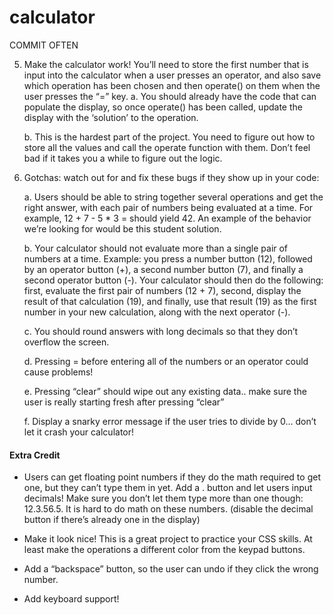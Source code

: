 # calculator

COMMIT OFTEN

<!-- 1. Your calculator is going to contain functions for all of the basic math operators you typically find on simple calculators, so start by creating functions for the following items and testing them in your browser’s console.
    a. add
    b. subtract
    c. multiply
    d. divide
2. Create a new function operate that takes an operator and 2 numbers and then calls one of the above functions on the numbers.

3. Create a basic HTML calculator with buttons for each digit, each of the above functions and an “Equals” key.
    a. Do not worry about wiring up the JS just yet.
    
    b. There should also be a display for the calculator, go ahead and fill it with some dummy numbers so you can get it looking right.
    
    c. Add a “clear” button.
 -->
<!-- 4. Create the functions that populate the display when you click the number buttons… you should be storing the ‘display value’ in a variable somewhere for use in the next step. -->

5. Make the calculator work! You’ll need to store the first number that is input into the calculator when a user presses an operator, and also save which operation has been chosen and then operate() on them when the user presses the “=” key.
    a. You should already have the code that can populate the display, so once operate() has been called, update the display with the ‘solution’ to the operation.

    b. This is the hardest part of the project. You need to figure out how to store all the values and call the operate function with them. Don’t feel bad if it takes you a while to figure out the logic.

6. Gotchas: watch out for and fix these bugs if they show up in your code:

    a. Users should be able to string together several operations and get the right answer, with each pair of numbers being evaluated at a time. For example, 12 + 7 - 5 * 3 = should yield 42. An example of the behavior we’re looking for would be this student solution.

    b. Your calculator should not evaluate more than a single pair of numbers at a time. Example: you press a number button (12), followed by an operator button (+), a second number button (7), and finally a second operator button (-). Your calculator should then do the following: first, evaluate the first pair of numbers (12 + 7), second, display the result of that calculation (19), and finally, use that result (19) as the first number in your new calculation, along with the next operator (-).

    c. You should round answers with long decimals so that they don’t overflow the screen.

    d. Pressing = before entering all of the numbers or an operator could cause problems!

    e. Pressing “clear” should wipe out any existing data.. make sure the user is really starting fresh after pressing “clear”

    f. Display a snarky error message if the user tries to divide by 0… don’t let it crash your calculator!
#### Extra Credit

- Users can get floating point numbers if they do the math required to get one, but they can’t type them in yet. Add a . button and let users input decimals! Make sure you don’t let them type more than one though: 12.3.56.5. It is hard to do math on these numbers. (disable the decimal button if there’s already one in the display)

- Make it look nice! This is a great project to practice your CSS skills. At least make the operations a different color from the keypad buttons.

- Add a “backspace” button, so the user can undo if they click the wrong number.

- Add keyboard support!